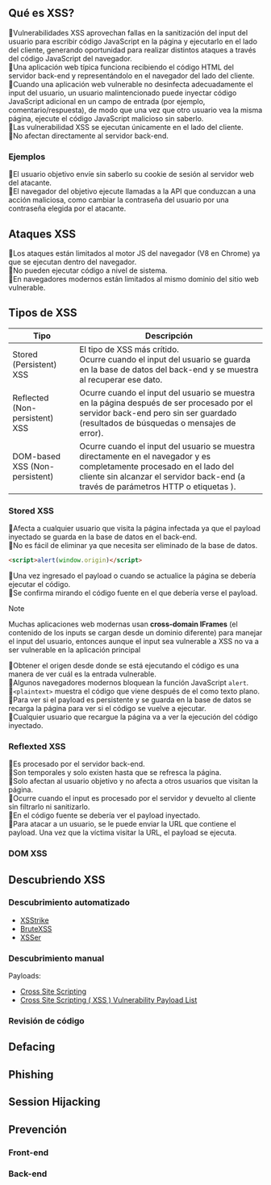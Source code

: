 ## Qué es XSS?
🔹Vulnerabilidades XSS aprovechan fallas en la sanitización del input del usuario para escribir código JavaScript en la página y ejecutarlo en el lado del cliente, generando oportunidad para realizar distintos ataques a través del código JavaScript del navegador.<br />
🔹Una aplicación web típica funciona recibiendo el código HTML del servidor back-end y representándolo en el navegador del lado del cliente.<br />
🔹Cuando una aplicación web vulnerable no desinfecta adecuadamente el input del usuario, un usuario malintencionado puede inyectar código JavaScript adicional en un campo de entrada (por ejemplo, comentario/respuesta), de modo que una vez que otro usuario vea la misma página, ejecute el código JavaScript malicioso sin saberlo.<br />
🔹Las vulnerabilidad XSS se ejecutan únicamente en el lado del cliente.<br />
🔹No afectan directamente al servidor back-end.<br />
### Ejemplos
🔹El usuario objetivo envíe sin saberlo su cookie de sesión al servidor web del atacante.<br />
🔹El navegador del objetivo ejecute llamadas a la API que conduzcan a una acción maliciosa, como cambiar la contraseña del usuario por una contraseña elegida por el atacante.<br />
## Ataques XSS
🔹Los ataques están limitados al motor JS del navegador (V8 en Chrome) ya que se ejecutan dentro del navegador.<br />
🔹No pueden ejecutar código a nivel de sistema.<br />
🔹En navegadores modernos están limitados al mismo dominio del sitio web vulnerable.<br />
## Tipos de XSS
| Tipo                           | Descripción                                                                                                                                                                                                     |
| ------------------------------ | --------------------------------------------------------------------------------------------------------------------------------------------------------------------------------------------------------------- |
| Stored (Persistent) XSS        | El tipo de XSS más crítido.<br>Ocurre cuando el input del usuario se guarda en la base de datos del back-end y se muestra al recuperar ese dato.                                                                |
| Reflected (Non-persistent) XSS | Ocurre cuando el input del usuario se muestra en la página después de ser procesado por el servidor back-end pero sin ser guardado (resultados de búsquedas o mensajes de error).                               |
| DOM-based XSS (Non-persistent) | Ocurre cuando el input del usuario se muestra directamente en el navegador y es completamente procesado en el lado del cliente sin alcanzar el servidor back-end (a través de parámetros HTTP o etiquetas <a>). |
### Stored XSS
🔹Afecta a cualquier usuario que visita la página infectada ya que el payload inyectado se guarda en la base de datos en el back-end.<br />
🔹No es fácil de eliminar ya que necesita ser eliminado de la base de datos.<br />

```html
<script>alert(window.origin)</script>
```

🔹Una vez ingresado el payload o cuando se actualice la página se debería ejecutar el código.<br />
🔹Se confirma mirando el código fuente en el que debería verse el payload.<br />

> [!NOTE]
> Muchas aplicaciones web modernas usan **cross-domain IFrames** (el contenido de los inputs se cargan desde un dominio diferente) para manejar el input del usuario, entonces aunque el input sea vulnerable a XSS no va a ser vulnerable en la aplicación principal

🔹Obtener el origen desde donde se está ejecutando el código es una manera de ver cuál es la entrada vulnerable.<br />
🔹Algunos navegadores modernos bloquean la función JavaScript `alert`.<br />
🔹`<plaintext>` muestra el código que viene después de el como texto plano.<br />
🔹Para ver si el payload es persistente y se guarda en la base de datos se recarga la página para ver si el código se vuelve a ejecutar.<br />
🔹Cualquier usuario que recargue la página va a ver la ejecución del código inyectado.<br />
### Reflexted XSS
🔹Es procesado por el servidor back-end.<br />
🔹Son temporales y solo existen hasta que se refresca la página.<br />
🔹Solo afectan al usuario objetivo y no afecta a otros usuarios que visitan la página.<br />
🔹Ocurre cuando el input es procesado por el servidor y devuelto al cliente sin filtrarlo ni sanitizarlo.<br />
🔹En el código fuente se debería ver el payload inyectado.<br />
🔹Para atacar a un usuario, se le puede enviar la URL que contiene el payload. Una vez que la víctima visitar la URL, el payload se ejecuta.<br />
### DOM XSS
## Descubriendo XSS
### Descubrimiento automatizado
- [XSStrike](https://github.com/s0md3v/XSStrike)
- [BruteXSS](https://github.com/rajeshmajumdar/BruteXSS)
- [XSSer](https://github.com/epsylon/xsser)
### Descubrimiento manual
Payloads:
- [Cross Site Scripting](https://github.com/swisskyrepo/PayloadsAllTheThings/blob/master/XSS%20Injection/README.md)
- [Cross Site Scripting ( XSS ) Vulnerability Payload List](https://github.com/payloadbox/xss-payload-list)

### Revisión de código
## Defacing
## Phishing
## Session Hijacking
## Prevención
### Front-end
### Back-end